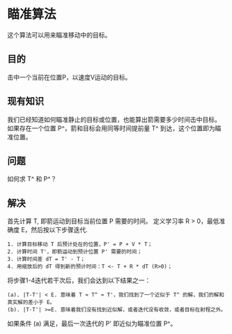 # 瞄准算法
这个算法可以用来瞄准移动中的目标。

## 目的
击中一个当前在位置P，以速度V运动的目标。

## 现有知识
我们已经知道如何瞄准静止的目标或位置，也能算出箭需要多少时间击中目标。
如果存在一个位置 P^，箭和目标会用同等时间提前量 T^ 到达，这个位置即为瞄准位置。

## 问题
如何求 T^ 和 P^？

## 解决
首先计算 T, 即箭运动到目标当前位置 P 需要的时间。
定义学习率 R > 0，最低准确度 E，然后按以下步骤迭代.

	1. 计算目标移动 T 后预计处在的位置，P' = P + V * T；
	2. 计算时间 T'，即箭运动到预计位置 P' 需要的时间；
	3. 计算时间差 dT = T' - T；
	4. 用缩放后的 dT 得到新的预计时间：T <- T + R * dT (R>0)；
  
将步骤1-4迭代若干次后，我们会达到以下结果之一：

	(a). |T-T'| < E. 意味着 T ≈ T^ ≈ T'，我们找到了一个近似于 T^ 的解，我们的解和真实解的差小于 E。
	(b). |T-T'| >=E. 意味着我们没有找到近似解，或者迭代没有收敛，或者目标在射程之外。

如果条件 (a) 满足，最后一次迭代的 P' 即近似为瞄准位置 P^。
